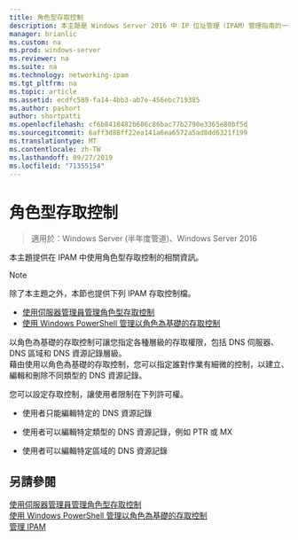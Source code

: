 ```yaml
---
title: 角色型存取控制
description: 本主題是 Windows Server 2016 中 IP 位址管理（IPAM）管理指南的一部分。
manager: brianlic
ms.custom: na
ms.prod: windows-server
ms.reviewer: na
ms.suite: na
ms.technology: networking-ipam
ms.tgt_pltfrm: na
ms.topic: article
ms.assetid: ecdfc589-fa14-4bb3-ab7e-456ebc719385
ms.author: pashort
author: shortpatti
ms.openlocfilehash: cf6b8418482b606c86bac77b2790e3365e80bf5d
ms.sourcegitcommit: 6aff3d88ff22ea141a6ea6572a5ad8dd6321f199
ms.translationtype: MT
ms.contentlocale: zh-TW
ms.lasthandoff: 09/27/2019
ms.locfileid: "71355154"
---
```

# <a name="role-based-access-control"></a>角色型存取控制

>適用於：Windows Server (半年度管道)、Windows Server 2016

本主題提供在 IPAM 中使用角色型存取控制的相關資訊。  
  
> [!NOTE]  
> 除了本主題之外，本節也提供下列 IPAM 存取控制檔。  
>   
> -   [使用伺服器管理員管理角色型存取控制](../../technologies/ipam/Manage-Role-Based-Access-Control-with-Server-Manager.md)  
> -   [使用 Windows PowerShell 管理以角色為基礎的存取控制](../../technologies/ipam/Manage-Role-Based-Access-Control-with-Windows-PowerShell.md)  
  
以角色為基礎的存取控制可讓您指定各種層級的存取權限，包括 DNS 伺服器、DNS 區域和 DNS 資源記錄層級。  
藉由使用以角色為基礎的存取控制，您可以指定誰對作業有細微的控制，以建立、編輯和刪除不同類型的 DNS 資源記錄。  
  
您可以設定存取控制，讓使用者限制在下列許可權。  
  
-   使用者只能編輯特定的 DNS 資源記錄  
  
-   使用者可以編輯特定類型的 DNS 資源記錄，例如 PTR 或 MX  
  
-   使用者可以編輯特定區域的 DNS 資源記錄  
  
## <a name="see-also"></a>另請參閱  
[使用伺服器管理員管理角色型存取控制](../../technologies/ipam/Manage-Role-Based-Access-Control-with-Server-Manager.md)  
[使用 Windows PowerShell 管理以角色為基礎的存取控制](../../technologies/ipam/Manage-Role-Based-Access-Control-with-Windows-PowerShell.md)  
[管理 IPAM](Manage-IPAM.md)  
  


